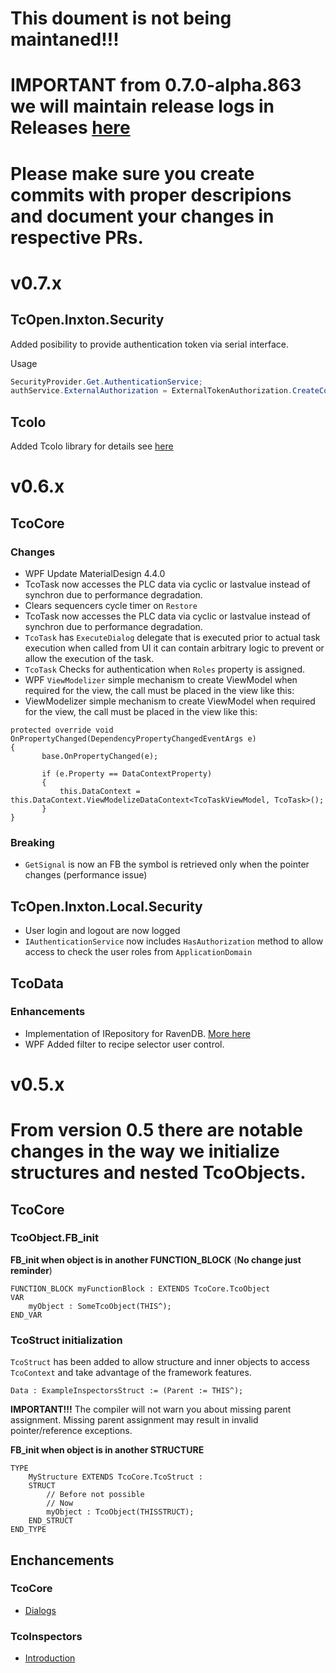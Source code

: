 # This doument is not being maintaned!!!
# IMPORTANT from 0.7.0-alpha.863 we will maintain release logs in Releases [here](https://github.com/TcOpenGroup/TcOpen/releases)
# Please make sure you create commits with proper descripions and document your changes in respective PRs.


# v0.7.x

## TcOpen.Inxton.Security

Added posibility to provide authentication token via serial interface.

Usage

~~~C#
SecurityProvider.Get.AuthenticationService;
authService.ExternalAuthorization = ExternalTokenAuthorization.CreateComReader("COM3");
~~~

## TcoIo

Added TcoIo library for details see [here](https://github.com/TcOpenGroup/TcOpen/tree/dev/src/TcoIo)

# v0.6.x

## TcoCore

### Changes
- WPF Update MaterialDesign 4.4.0
- TcoTask now accesses the PLC data via cyclic or lastvalue instead of synchron due to performance degradation.
- Clears sequencers cycle timer on `Restore`
- TcoTask now accesses the PLC data via cyclic or lastvalue instead of synchron due to performance degradation.
- `TcoTask` has `ExecuteDialog` delegate that is executed prior to actual task execution when called from UI it can contain arbitrary logic to prevent or allow the execution of the task.
- `TcoTask` Checks for authentication when `Roles` property is assigned.
- WPF `ViewModelizer` simple mechanism to create ViewModel when required for the view, the call must be placed in the view like this:
- ViewModelizer simple mechanism to create ViewModel when required for the view, the call must be placed in the view like this:

~~~
protected override void OnPropertyChanged(DependencyPropertyChangedEventArgs e)
{
       base.OnPropertyChanged(e);

       if (e.Property == DataContextProperty)
       {                
           this.DataContext = this.DataContext.ViewModelizeDataContext<TcoTaskViewModel, TcoTask>();
       }
}
~~~

### Breaking
- `GetSignal` is now an FB the symbol is retrieved only when the pointer changes (performance issue)


## TcOpen.Inxton.Local.Security

- User login and logout are now logged
- `IAuthenticationService` now includes `HasAuthorization` method to allow access to check the user roles from `ApplicationDomain`

## TcoData

### Enhancements

- Implementation of IRepository for RavenDB. [More here](https://github.com/TcOpenGroup/TcOpen/tree/dev/src/TcoData/src/Repository/RavenDb#readme)
- WPF Added filter to recipe selector user control.

# v0.5.x

# From version 0.5 there are notable changes in the way we initialize structures and nested TcoObjects.

## TcoCore

### TcoObject.FB_init 

**FB_init when object is in another FUNCTION_BLOCK**
(**No change just reminder**)

~~~
FUNCTION_BLOCK myFunctionBlock : EXTENDS TcoCore.TcoObject
VAR    
    myObject : SomeTcoObject(THIS^); 
END_VAR    
~~~

### TcoStruct initialization

`TcoStruct` has been added to allow structure and inner objects to access `TcoContext` and take advantage of the framework features.

~~~
Data : ExampleInspectorsStruct := (Parent := THIS^);
~~~

**IMPORTANT!!!** The compiler will not warn you about missing parent assignment. Missing parent assignment may result in invalid pointer/reference exceptions.

**FB_init when object is in another STRUCTURE**

~~~
TYPE
    MyStructure EXTENDS TcoCore.TcoStruct :
    STRUCT
        // Before not possible         
        // Now
        myObject : TcoObject(THISSTRUCT);
    END_STRUCT
END_TYPE
~~~



## Enchancements

### TcoCore

- [Dialogs](https://docs.tcopengroup.org/articles/TcOpenFramework/TcoCore/TcoDialogs.html)

### TcoInspectors
-  [Introduction](https://docs.tcopengroup.org/articles/TcOpenFramework/TcoInspectors/Introduction.html)

